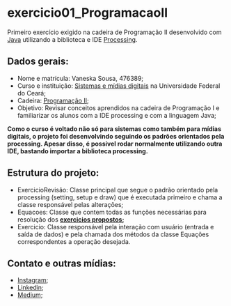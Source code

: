 # exercicio01_ProgramacaoII
Primeiro exercício exigido na cadeira de Programação II desenvolvido com [Java](https://www.java.com/pt_BR/download/) utilizando a biblioteca e IDE [Processing](https://processing.org/). 

## Dados gerais:
* Nome e matrícula: Vaneska Sousa, 476389;
* Curso e instituição: [Sistemas e mídias digitais](https://smd.ufc.br/pt/sobre-o-curso/) na Universidade Federal do Ceará;
* Cadeira: [Programação II]();
* Objetivo: Revisar conceitos aprendidos na cadeira de Programação I e familiarizar os alunos com a IDE processing e com a linguagem Java;

**Como o curso é voltado não só para sistemas como também para mídias digitais, o projeto foi desenvolvindo seguindo os padrões orientados pela processing. Apesar disso, é possivel rodar normalmente utilizando outra IDE, bastando importar a biblioteca processing.**

## Estrutura do projeto:
* ExercicioRevisão: Classe principal que segue o padrão orientado pela processing (setting, setup e draw) que é executada primeiro e chama a classe responsável pelas alterações;
* Equacoes: Classe que contem todas as funções necessárias para resolução dos **[exercicios propostos](https://drive.google.com/file/d/1cFUMqNdslqTKcfNgb_5g8KDFCqUUCXhF/view?usp=sharing);**
* Exercicio: Classe responsável pela interação com usuário (entrada e saída de dados) e pela chamada dos métodos da classe Equações correspondentes a operação desejada. 

## Contato e outras mídias:
* [Instagram](https://www.instagram.com/vaneska.sousa20/);
* [Linkedin](https://www.linkedin.com/in/vaneska-sousa);
* [Medium](https://medium.com/@vaneskakaren15);
